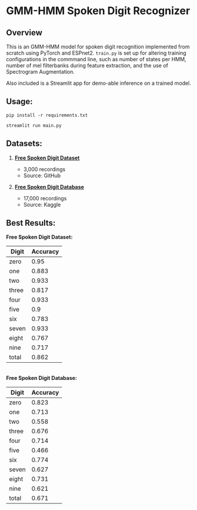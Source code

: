 # GMM-HMM Spoken Digit Recognizer

## Overview
This is an GMM-HMM model for spoken digit recognition implemented from scratch using PyTorch and ESPnet2. `train.py` is set up for altering training configurations in the commmand line, such as number of states per HMM, number of mel filterbanks during feature extraction, and the use of Spectrogram Augmentation.

Also included is a Streamlit app for demo-able inference on a trained model.

## Usage:
`pip install -r requirements.txt`

`streamlit run main.py`

## Datasets:

1. **[Free Spoken Digit Dataset](https://github.com/Jakobovski/free-spoken-digit-dataset.git)**
   - 3,000 recordings   
   - Source: GitHub

3. **[Free Spoken Digit Database](https://www.kaggle.com/datasets/subhajournal/free-spoken-digit-database)**
   - 17,000 recordings  
   - Source: Kaggle

## Best Results:

**Free Spoken Digit Dataset:**

| Digit    | Accuracy |    
|----------|----------|
| zero     | 0.95     |
| one      | 0.883    |
| two      | 0.933    |
| three    | 0.817    |
| four     | 0.933    |
| five     | 0.9      |
| six      | 0.783    |
| seven    | 0.933    |
| eight    | 0.767    |
| nine     | 0.717    |
| total    | 0.862    |


\
**Free Spoken Digit Database:**

| Digit    | Accuracy |    
|----------|----------|
| zero     | 0.823    |
| one      | 0.713    |
| two      | 0.558    |
| three    | 0.676    |
| four     | 0.714    |
| five     | 0.466    |
| six      | 0.774    |
| seven    | 0.627    |
| eight    | 0.731    |
| nine     | 0.621    |
| total    | 0.671    |
